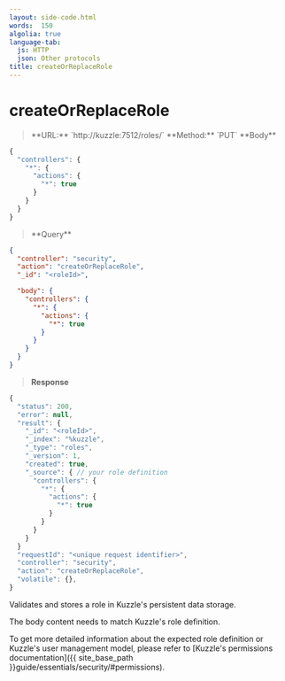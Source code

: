 ```yaml
---
layout: side-code.html
words:  150
algolia: true
language-tab:
  js: HTTP
  json: Other protocols
title: createOrReplaceRole
---
```



# createOrReplaceRole



<blockquote class="js">
<p>
**URL:** `http://kuzzle:7512/roles/<roleId>`  
**Method:** `PUT`  
**Body**
</p>
</blockquote>

```js
{
  "controllers": {
    "*": {
      "actions": {
        "*": true
      }
    }
  }
}
```

<blockquote class="json">
<p>
**Query**
</p>
</blockquote>

```json
{
  "controller": "security",
  "action": "createOrReplaceRole",
  "_id": "<roleId>",

  "body": {
    "controllers": {
      "*": {
        "actions": {
          "*": true
        }
      }
    }
  }
}
```

>**Response**

```javascript
{
  "status": 200,
  "error": null,
  "result": {
    "_id": "<roleId>",
    "_index": "%kuzzle",
    "_type": "roles",
    "_version": 1,
    "created": true,
    "_source": { // your role definition
      "controllers": {
        "*": {
          "actions": {
            "*": true
          }
        }
      }
    }
  }
  "requestId": "<unique request identifier>",
  "controller": "security",
  "action": "createOrReplaceRole",
  "volatile": {},
}
```

Validates and stores a role in Kuzzle's persistent data storage.

The body content needs to match Kuzzle's role definition.

To get more detailed information about the expected role definition or Kuzzle's user management model,
please refer to [Kuzzle's permissions documentation]({{ site_base_path }}guide/essentials/security/#permissions).
